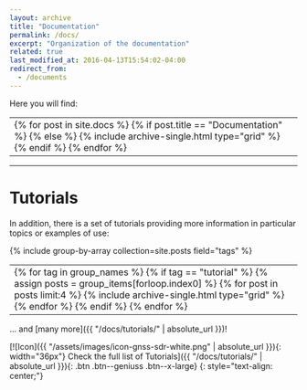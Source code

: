 ```yaml
---
layout: archive
title: "Documentation"
permalink: /docs/
excerpt: "Organization of the documentation"
related: true
last_modified_at: 2016-04-13T15:54:02-04:00
redirect_from:
  - /documents
---
```


Here you will find:

<html> <body > <table> <tr> <td id="gridtable">  
<div class="grid__wrapper">
  {% for post in site.docs %}
    {% if post.title == "Documentation" %} {% else %}
      {% include archive-single.html type="grid" %}
    {% endif %}
  {% endfor %}
</div>
</td></tr></table></body></html>


----

# Tutorials

In addition, there is a set of tutorials providing more information in particular topics or examples of use:

{% include group-by-array collection=site.posts field="tags" %}

<html> <body > <table> <tr> <td id="gridtable">
<div class="grid__wrapper">
{% for tag in group_names %}
  {% if tag == "tutorial" %}
    {% assign posts = group_items[forloop.index0] %}
    {% for post in posts limit:4 %}
      {% include archive-single.html type="grid" %}
    {% endfor %}
  {% endif %}
{% endfor %}
</div>
</td></tr></table></body></html>

... and [many more]({{ "/docs/tutorials/" | absolute_url }})!

[![Icon]({{ "/assets/images/icon-gnss-sdr-white.png" | absolute_url }}){: width="36px"} Check the full list of Tutorials]({{ "/docs/tutorials/" | absolute_url }}){: .btn .btn--geniuss .btn--x-large}
{: style="text-align: center;"}
